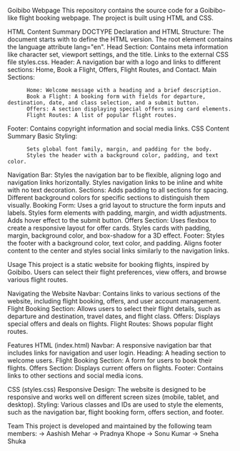 Goibibo Webpage
          This repository contains the source code for a Goibibo-like flight booking webpage. The project is built using HTML and CSS.

HTML Content Summary
          DOCTYPE Declaration and HTML Structure:
          The document starts with <!DOCTYPE html> to define the HTML version.
          The root element <html> contains the language attribute lang="en".
Head Section:
          Contains meta information like character set, viewport settings, and the title.
          Links to the external CSS file styles.css.
Header:
          A navigation bar with a logo and links to different sections: Home, Book a Flight, Offers, Flight Routes, and Contact.
Main Sections:
          
          Home: Welcome message with a heading and a brief description.
          Book a Flight: A booking form with fields for departure, destination, date, and class selection, and a submit button.
          Offers: A section displaying special offers using card elements.
          Flight Routes: A list of popular flight routes.
Footer:
          Contains copyright information and social media links.
          CSS Content Summary
Basic Styling:

          Sets global font family, margin, and padding for the body.
          Styles the header with a background color, padding, and text color.
Navigation Bar:
          Styles the navigation bar to be flexible, aligning logo and navigation links horizontally.
          Styles navigation links to be inline and white with no text decoration.
Sections:
          Adds padding to all sections for spacing.
Different background colors for specific sections to distinguish them visually.
Booking Form:
        Uses a grid layout to structure the form inputs and labels.
        Styles form elements with padding, margin, and width adjustments.
        Adds hover effect to the submit button.
Offers Section:
        Uses flexbox to create a responsive layout for offer cards.
        Styles cards with padding, margin, background color, and box-shadow for a 3D effect.
Footer:
        Styles the footer with a background color, text color, and padding.
        Aligns footer content to the center and styles social links similarly to the navigation links.

Usage
    This project is a static website for booking flights, inspired by Goibibo. Users can select their flight preferences, view offers, and browse various flight routes.

Navigating the Website
    Navbar: Contains links to various sections of the website, including flight booking, offers, and user account management.
    Flight Booking Section: Allows users to select their flight details, such as departure and destination, travel dates, and flight class.
    Offers: Displays special offers and deals on flights.
    Flight Routes: Shows popular flight routes.


Features
HTML (index.html)
    Navbar: A responsive navigation bar that includes links for navigation and user login.
    Heading: A heading section to welcome users.
    Flight Booking Section: A form for users to book their flights.
    Offers Section: Displays current offers on flights.
    Footer: Contains links to other sections and social media icons.

CSS (styles.css)
    Responsive Design: The website is designed to be responsive and works well on different screen sizes (mobile, tablet, and desktop).
    Styling: Various classes and IDs are used to style the elements, such as the navigation bar, flight booking form, offers section, and footer.


Team
    This project is developed and maintained by the following team members:
    -> Aashish Mehar
    -> Pradnya Khope
    -> Sonu Kumar
    -> Sneha Shuka
